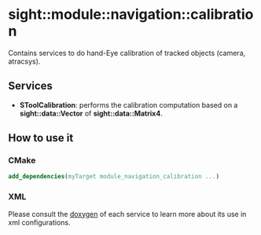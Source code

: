 # sight::module::navigation::calibration

 Contains services to do hand-Eye calibration of tracked objects (camera, atracsys).

## Services

- **SToolCalibration**: performs the calibration computation based on a **sight::data::Vector** of **sight::data::Matrix4**. 

## How to use it

### CMake

```cmake
add_dependencies(myTarget module_navigation_calibration ...)
```

### XML

Please consult the [doxygen](https://sight.pages.ircad.fr/sight) of each service to learn more about its use in xml configurations.
